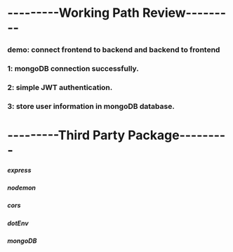 # ---------Working Path Review---------

### demo: connect frontend to backend and backend to frontend

### 1: mongoDB connection successfully.

### 2: simple JWT authentication.

### 3: store user information in mongoDB database.

# ---------Third Party Package---------

##### express

##### nodemon

##### cors

##### dotEnv

##### mongoDB
